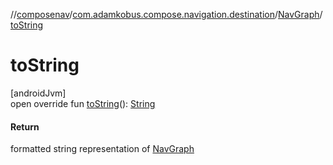 //[composenav](../../../index.md)/[com.adamkobus.compose.navigation.destination](../index.md)/[NavGraph](index.md)/[toString](to-string.md)

# toString

[androidJvm]\
open override fun [toString](to-string.md)(): [String](https://kotlinlang.org/api/latest/jvm/stdlib/kotlin/-string/index.html)

#### Return

formatted string representation of [NavGraph](index.md)
